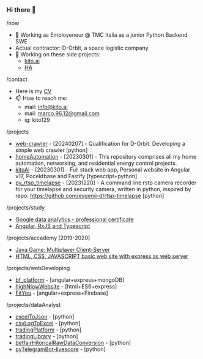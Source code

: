 ### Hi there 👋

<!--
**kito129/kito129** is a ✨ _special_ ✨ repository because its `README.md` (this file) appears on your GitHub profile.
-->

/now
- 🌱 Working as Employeneur @ TMC Italia as a junior Python Backend SWE
-   Actual contractor: D-Orbit, a space logistic company
- 🔨 Working on these side projects:
  - [kito.ai](https://github.com/kito129/kitoAi)
  - [HA](https://github.com/kito129/homeAutomation)

/contact
- Here is my [CV](https://github.com/kito129/google-data-analytics-professional-certificate/blob/main/marco_selva_resume.pdf)  
- 📫 How to reach me:
  - mail: info@kito.ai
  - mail: marco.96.12@gmail.com
  - ig: kito129

/projects
- [web-crawler]([https://github.com/kito129/py_rtsp_timelapse](https://github.com/kito129/web-Crawler-d-orbit)) - [20240207] - Qualification for D-Orbit. Developing a simple web crawler [python]
- [homeAutomation](https://github.com/kito129/homeAutomation) - [20230301] - This repository comprises all my home automation, networking, and residential energy control projects.
- [kitoAi](https://github.com/kito129/kitoAi) - [20230301] - Full stack web app, Personal website in Angular v17, Pocektbase and Fastify [typescript+python]
- [py_rtsp_timelapse](https://github.com/kito129/py_rtsp_timelapse) - [20231220] - A command line rstp camera recorder for your timelapse and security camera, written in python, inspired by repo: https://github.com/evgenii-d/rtsp-timelapse [python]

/projects/study
- [Google data analytics - professional certificate](https://github.com/kito129/google-data-analytics-professional-certificate)
- [Angular, RxJS and Typescript](https://github.com/kito129/fabioBiondiCourses)

/projects/accademy [2019-2020]
- [Java Game: Multiplayer Client-Server](https://github.com/kito129/ing-sw-2019-11_ProjectAdreanalina)
- [HTML, CSS, JAVASCRIPT basic web site with express as web server](https://github.com/kito129/hypermedia19)

/projects/webDeveloping
- [bf_platform](https://github.com/kito129/bf_platform) - [angular+express+mongoDB]
- [highNlowWebsite](https://github.com/kito129/highNlowWebsite) - [html+ES6+express]
- [FitYou](https://github.com/kito129/FitYou) - [angular+express+Firebase]

/projects/dataAnalyst
- [excelToJson](https://github.com/kito129/excelToJson) - [python]
- [csvLogToExcel](https://github.com/kito129/csvLogToExcel) - [python]
- [tradingPlatform](https://github.com/kito129/tradingPlatform) - [python]
- [tradingLibrary](https://github.com/kito129/tradingLibrary) - [python]
- [betfairHitoricalRawDataConversion](https://github.com/kito129/betfairHitoricalRawDataConversion) - [python]
- [pyTelegramBot-livescore](https://github.com/kito129/pyTelegramBot-livescore) - [python]
